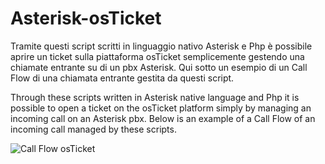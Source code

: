 # Asterisk-osTicket

Tramite questi script scritti in linguaggio nativo Asterisk e Php è possibile aprire un ticket sulla piattaforma osTicket semplicemente gestendo una chiamate entrante su di un pbx Asterisk.
Qui sotto un esempio di un Call Flow di una chiamata entrante gestita da questi script.

Through these scripts written in Asterisk native language and Php it is possible to open a ticket on the osTicket platform simply by managing an incoming call on an Asterisk pbx.
Below is an example of a Call Flow of an incoming call managed by these scripts.



![Call Flow osTicket](https://user-images.githubusercontent.com/87998974/211162127-7a68a488-5fd2-4fb5-afe6-dbb6b5ae32d6.png)
